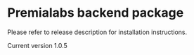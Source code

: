 # Premialabs backend package

Please refer to release description for installation instructions.

Current version 1.0.5